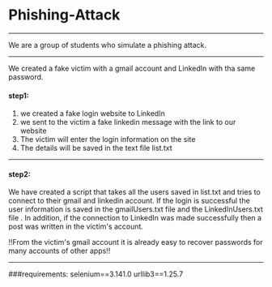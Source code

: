# Phishing-Attack


-----------------------------------------------------------------------------------------------------------------------------------------

We are a group of students who simulate a phishing attack.

-----------------------------------------------------------------------------------------------------------------------------------------
We created a fake victim with a gmail account and LinkedIn with tha same password.

#### step1:
1) we created a fake login website to LinkedIn
2) we sent to the victim a fake linkedin message with the link to our website
3) The victim will enter the login information on the site
4) The details will be saved in the text file list.txt

-----------------------------------------------------------------------------------------------------------------------------------------
#### step2:
We have created a script that takes all the users saved in list.txt and tries to connect to their gmail and linkedin account.
If the login is successful the user information is saved in the gmailUsers.txt file and the LinkedInUsers.txt file .
In addition, if the connection to LinkedIn was made successfully then a post was written in the victim's account.

!!From the victim's gmail account it is already easy to recover passwords for many accounts of other apps!!


-----------------------------------------------------------------------------------------------------------------------------------------

###requirements:
selenium==3.141.0
urllib3==1.25.7
